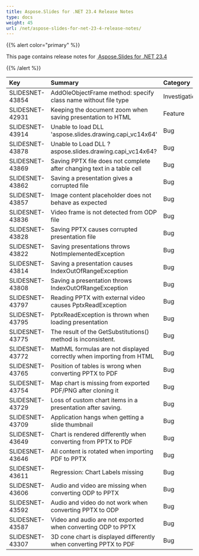 ```yaml
---
title: Aspose.Slides for .NET 23.4 Release Notes
type: docs
weight: 45
url: /net/aspose-slides-for-net-23-4-release-notes/
---
```


{{% alert color="primary" %}} 

This page contains release notes for [ Aspose.Slides for .NET 23.4](https://www.nuget.org/packages/Aspose.Slides.NET/)

{{% /alert %}} 

|**Key**|**Summary**|**Category**|**Related Documentation**|
| :- | :- | :- | :- |
|SLIDESNET-43854|AddOleObjectFrame method: specify class name without file type|Investigation|<https://docs.aspose.com/slides/net/manage-ole/>
|SLIDESNET-42931|Keeping the document zoom when saving presentation to HTML|Feature|<https://docs.aspose.com/slides/net/manage-zoom/>
|SLIDESNET-43914|Unable to load DLL 'aspose.slides.drawing.capi_vc14x64'|Bug|
|SLIDESNET-43878|Unable to Load DLL ?aspose.slides.drawing.capi_vc14x64?|Bug|
|SLIDESNET-43869|Saving PPTX file does not complete after changing text in a table cell|Bug|<https://docs.aspose.com/slides/net/manage-textbox/>
|SLIDESNET-43862|Saving a presentation gives a corrupted file|Bug|<https://docs.aspose.com/slides/net/manage-blob/>
|SLIDESNET-43857|Image content placeholder does not behave as expected|Bug|<https://docs.aspose.com/slides/net/manage-placeholder/>
|SLIDESNET-43836|Video frame is not detected from ODP file|Bug|<https://docs.aspose.com/slides/net/video-frame/>
|SLIDESNET-43828|Saving PPTX causes corrupted presentation file|Bug|<https://docs.aspose.com/slides/net/save-presentation/>
|SLIDESNET-43822|Saving presentations throws NotImplementedException|Bug|<https://docs.aspose.com/slides/net/manage-blob/>
|SLIDESNET-43814|Saving a presentation causes IndexOutOfRangeException |Bug|<https://docs.aspose.com/slides/net/save-presentation/>
|SLIDESNET-43808|Saving a presentation throws IndexOutOfRangeException|Bug|<https://docs.aspose.com/slides/net/save-presentation/>
|SLIDESNET-43797|Reading PPTX with external video causes PptxReadException|Bug|<https://docs.aspose.com/slides/net/open-presentation/>
|SLIDESNET-43795|PptxReadException is thrown when loading presentation|Bug|<https://docs.aspose.com/slides/net/open-presentation/>
|SLIDESNET-43775|The result of the GetSubstitutions() method is inconsistent.|Bug|<https://docs.aspose.com/slides/net/font-substitution/#getting-font-substitution>
|SLIDESNET-43772|MathML formulas are not displayed correctly when importing from HTML|Bug|<https://docs.aspose.com/slides/net/import-presentation/#import-powerpoint-from-html>
|SLIDESNET-43765|Position of tables is wrong when converting PPTX to PDF|Bug|<https://docs.aspose.com/slides/net/conversion-to-pdf/>
|SLIDESNET-43754|Map chart is missing from exported PDF/PNG after cloning it|Bug|<https://docs.aspose.com/slides/net/shape-manipulations/#clone-shape>
|SLIDESNET-43729|Loss of custom chart items in a presentation after saving.|Bug|<https://docs.aspose.com/slides/net/chart-series/>
|SLIDESNET-43709|Application hangs when getting a slide thumbnail|Bug|<https://docs.aspose.com/slides/net/convert-slide/>
|SLIDESNET-43649|Chart is rendered differently when converting from PPTX to PDF|Bug|<https://docs.aspose.com/cells/net/creating-charts/>
|SLIDESNET-43646|All content is rotated when importing PDF to PPTX|Bug|<https://reference.aspose.com/pdf/net/aspose.pdf/page/rotate/>
|SLIDESNET-43611|Regression: Chart Labels missing|Bug|<https://docs.aspose.com/slides/net/chart-data-label/>
|SLIDESNET-43606|Audio and video are missing when converting ODP to PPTX|Bug|<https://docs.aspose.com/slides/net/convert-openoffice-odp/>
|SLIDESNET-43592|Audio and video do not work when converting PPTX to ODP|Bug|<https://docs.aspose.com/slides/net/convert-openoffice-odp/>
|SLIDESNET-43587|Video and audio are not exported when converting ODP to PPTX|Bug|<https://docs.aspose.com/slides/net/convert-openoffice-odp/>
|SLIDESNET-43307|3D cone chart is displayed differently when converting PPTX to PDF|Bug|<https://docs.aspose.com/slides/net/convert-powerpoint-to-pdf/>